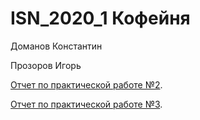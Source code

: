 # ISN_2020_1 Кофейня
Доманов Константин

Прозоров Игорь

[Отчет по практической работе №2](https://github.com/IgorPro17/ISN_2020_1/blob/master/%D0%98%D0%A1%D0%98%D0%A1%D0%9E%D1%82%D1%87%D0%B5%D1%822.docx).

[Отчет по практической работе №3](https://github.com/IgorPro17/ISN_2020_1/blob/master/%D0%9E%D1%82%D1%87%D0%B5%D1%823.md).
